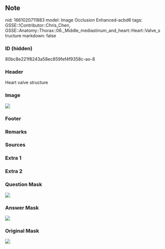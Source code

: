 ## Note
nid: 1661020711883
model: Image Occlusion Enhanced-acbd6
tags: GSSE::!Contributor::Chris_Chen, GSSE::Anatomy::Thorax::06._Middle_mediastinum_and_heart::Heart::Valve_structure
markdown: false

### ID (hidden)
80bc8e221f8243a58ec859fef4f9358c-ao-8

### Header
Heart valve structure

### Image
<img src="tmpxjp0g9no.png">

### Footer


### Remarks


### Sources


### Extra 1


### Extra 2


### Question Mask
<img src="80bc8e221f8243a58ec859fef4f9358c-ao-8-Q.svg">

### Answer Mask
<img src="80bc8e221f8243a58ec859fef4f9358c-ao-8-A.svg">

### Original Mask
<img src="80bc8e221f8243a58ec859fef4f9358c-ao-O.svg">
